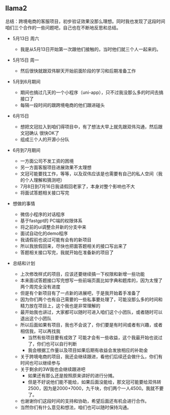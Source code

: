 ## llama2

总结：跨境电商的客服项目，初步验证效果没那么理想。同时我也发现了这段时间咱们三个合作的一些问题吧，自己也在不断地反思和总结。

- 5月13日 周六 
  - 我是从5月13日开始第一次跟他们接触的，当时他们就三个人一起来的。
- 5月15日 周一
  - 然后很快就跟双伟聊天开始前面阶段的学习和后期准备工作
- 5月到6月期间
  - 期间也搞过几天的一个小程序（uni-app），只不过我没那么多的时间去搞接口了
  - 每隔一段时间的跟跨境电商的他们跟进碰头
- 6月15日
  - 想把文冠拉入到咱们得项目中，有了想法大早上就先跟双伟沟通，然后跟文冠确认 很快OK了
  - 组成三个人的开源小分队
- 6月到7月期间
  - 一方面公司不发工资的困境
  - 另一方面客服项目进展效果不太理想
  - 文冠可能要找工作，等等，以及双伟应该是也需要有自己的私人空间（我的个人理解和猜测吧）
  - 7月8日到7月16日我请假回老家了，本身对整个影响也不大
  - 将面试答题相关接口写完

- 想做的事情
  - 微信小程序的对话程序
  - 基于fastgpt的 PC端的权限体系
  - 将之前的ui调整合并新的分支中来
  - 面试自动化的demo程序
  - 我请假前也说过可能有会有的新项目
  - 所以我放假回来，尽快也把面答题相关的接口写出来了
  - 答题相关接口写完，我就开始在准备新的项目了

- 总结和计划
  - 上次修改样式的项目，应该还要继续搞一下权限和新增一些功能
  - 本来面试答题接口写完想写一些前端页面比如字典和题库的，因为太慢了 两个周完全没有进度
  - 但是有个新项目有了一点新的进展吧，于是我开始着手准备了
  - 因为你们两个也有自己需要的一些私事要处理了，可能没那么多的时间和精力放在项目上，这个我也是非常理解的
  - 最开始我也讲过，大家都可以随时可进入咱们这个小团队，或者随时可以退出这个小团队
  - 所以后面如果有项目，我也不会说了，你们要是有时间或者有兴趣，或者相信我，可以再找我
    - 当然有些项目要有成效了 可能才会有一些收益，这个我最开始也说过了，你们也可以自行判断
    - 我会根据工作量以及项目如果后期有收益会发放相应的补助金
  - 关于跨境电商的项目，我还会继续跟进，看他们后续还会做什么，你们有时间也可以继续参与
  - 关于剩余的3W我也会继续跟进吧
    - 如果还有那么还是按照原来讲好的进行分摊。
    - 但是不好说他们能不能给，如果后面没能给，那文冠可能要给双伟转2500，因为是2000+7000，九千块，你们两个一人4500。我就不要了。
  - 也谢谢你们这段时间的支持和协助，希望后面还有机会进行合作。
  - 当然你们有什么意见和想法，咱们也可以随时保持沟通。

